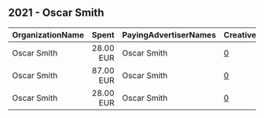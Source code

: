 ## 2021 - Oscar Smith 
|OrganizationName|Spent|PayingAdvertiserNames|CreativeUrls|Impressions|Genders|AgeBrackets|CountryCodes|BillingAddresses|CandidateBallotInformation|
|:---|---:|:---|:---|---:|:---|:---|:---|:---|:---|
|Oscar Smith|28.00 EUR|Oscar Smith|[0](https://www.snap.com/political-ads/asset/58705581dd33a292ed1afda3b79ca4511e56e55c1836468d28ecf5193d3d3e94?mediaType=jpeg)|6,120||18-25|finland|FI|Oscar Smith|
|Oscar Smith|87.00 EUR|Oscar Smith|[0](https://www.snap.com/political-ads/asset/f2c575eebb6a0cc65834137b4a7ba2b1f7dd110f124ad7553cdf7a0947458fae?mediaType=jpeg)|31,203||18-29|finland|FI|Oscar Smith|
|Oscar Smith|28.00 EUR|Oscar Smith|[0](https://www.snap.com/political-ads/asset/54468bebb585b7419bfcea0a284cfa5e51b8297cfebe0b7d14ad6acc18795ad2?mediaType=mp4)|6,524||18-20|finland|FI|Oscar Smith|
